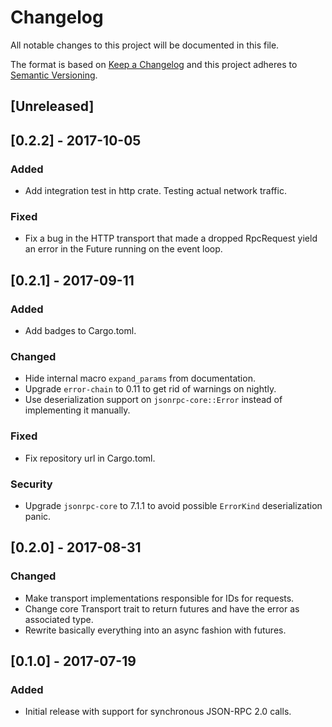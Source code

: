 # Changelog
All notable changes to this project will be documented in this file.

The format is based on [Keep a Changelog](http://keepachangelog.com/en/1.0.0/)
and this project adheres to [Semantic Versioning](http://semver.org/spec/v2.0.0.html).

## [Unreleased]


## [0.2.2] - 2017-10-05
### Added
- Add integration test in http crate. Testing actual network traffic.

### Fixed
- Fix a bug in the HTTP transport that made a dropped RpcRequest yield an error in the Future
  running on the event loop.


## [0.2.1] - 2017-09-11
### Added
- Add badges to Cargo.toml.

### Changed
- Hide internal macro `expand_params` from documentation.
- Upgrade `error-chain` to 0.11 to get rid of warnings on nightly.
- Use deserialization support on `jsonrpc-core::Error` instead of implementing it manually.

### Fixed
- Fix repository url in Cargo.toml.

### Security
- Upgrade `jsonrpc-core` to 7.1.1 to avoid possible `ErrorKind` deserialization panic.


## [0.2.0] - 2017-08-31
### Changed
- Make transport implementations responsible for IDs for requests.
- Change core Transport trait to return futures and have the error as associated type.
- Rewrite basically everything into an async fashion with futures.


## [0.1.0] - 2017-07-19
### Added
- Initial release with support for synchronous JSON-RPC 2.0 calls.
